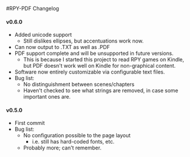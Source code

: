 #RPY-PDF Changelog

#### v0.6.0
- Added unicode support
	* Still dislikes ellipses, but accentuations work now.
- Can now output to .TXT as well as .PDF
- PDF support complete and will be unsupported in future versions.
	* This is because I started this project to read RPY games on Kindle, but PDF doesn't work well on Kindle for non-graphical content.
- Software now entirely customizable via configurable text files.
- Bug list:
	* No distinguishment between scenes/chapters
	* Haven't checked to see what strings are removed, in case some important ones are.

#### v0.5.0
- First commit
- Bug list:
	* No configuration possible to the page layout
		+ i.e. still has hard-coded fonts, etc.
	* Probably more; can't remember.